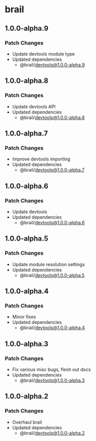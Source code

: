 # brail

## 1.0.0-alpha.9

### Patch Changes

- Update devtools module type
- Updated dependencies
  - @brail/devtools@1.0.0-alpha.9

## 1.0.0-alpha.8

### Patch Changes

- Update devtools API
- Updated dependencies
  - @brail/devtools@1.0.0-alpha.8

## 1.0.0-alpha.7

### Patch Changes

- Improve devtools importing
- Updated dependencies
  - @brail/devtools@1.0.0-alpha.7

## 1.0.0-alpha.6

### Patch Changes

- Update devtools
- Updated dependencies
  - @brail/devtools@1.0.0-alpha.6

## 1.0.0-alpha.5

### Patch Changes

- Update module resolution settings
- Updated dependencies
  - @brail/devtools@1.0.0-alpha.5

## 1.0.0-alpha.4

### Patch Changes

- Minor fixes
- Updated dependencies
  - @brail/devtools@1.0.0-alpha.4

## 1.0.0-alpha.3

### Patch Changes

- Fix various misc bugs, flesh out docs
- Updated dependencies
  - @brail/devtools@1.0.0-alpha.3

## 1.0.0-alpha.2

### Patch Changes

- Overhaul brail
- Updated dependencies
  - @brail/devtools@1.0.0-alpha.2
